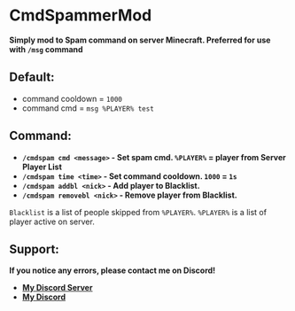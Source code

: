 # CmdSpammerMod

**Simply mod to Spam command on server Minecraft. Preferred for use with `/msg` command**

Default:
--------
- command cooldown = `1000`
- command cmd = `msg %PLAYER% test`

Command:
--------
- **`/cmdspam cmd <message>` - Set spam cmd. `%PLAYER%` = player from Server Player List**
- **`/cmdspam time <time>` - Set command cooldown. `1000` = `1s`**
- **`/cmdspam addbl <nick>` - Add player to Blacklist.**
- **`/cmdspam removebl <nick>` - Remove player from Blacklist.**

`Blacklist` is a list of people skipped from `%PLAYER%`.
`%PLAYER%` is a list of player active on server.

Support:
--------
**If you notice any errors, please contact me on Discord!**
- **[My Discord Server](https://discord.gg/94qhBxDEv8)**
- **[My Discord](https://discord.com/users/431183447667638272)**
